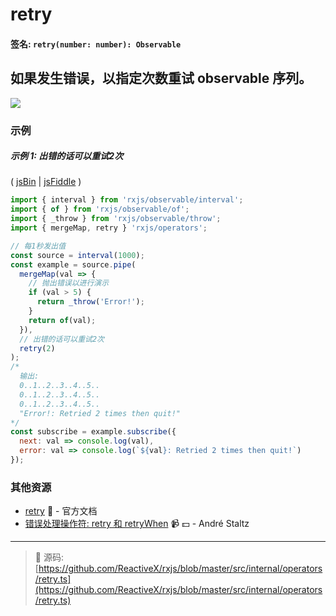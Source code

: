 # retry

#### 签名: `retry(number: number): Observable`

## 如果发生错误，以指定次数重试 observable 序列。

<div class="ua-ad"><a href="https://ultimateangular.com/?ref=76683_kee7y7vk"><img src="https://ultimateangular.com/assets/img/banners/ua-leader.svg"></a></div>

### 示例

##### 示例 1: 出错的话可以重试2次

( [jsBin](http://jsbin.com/yovacuxuqa/1/edit?js,console) |
[jsFiddle](https://jsfiddle.net/btroncone/hg7z16bo/) )

```js
import { interval } from 'rxjs/observable/interval';
import { of } from 'rxjs/observable/of';
import { _throw } from 'rxjs/observable/throw';
import { mergeMap, retry } 'rxjs/operators';

// 每1秒发出值
const source = interval(1000);
const example = source.pipe(
  mergeMap(val => {
    // 抛出错误以进行演示
    if (val > 5) {
      return _throw('Error!');
    }
    return of(val);
  }),
  // 出错的话可以重试2次
  retry(2)
);
/*
  输出:
  0..1..2..3..4..5..
  0..1..2..3..4..5..
  0..1..2..3..4..5..
  "Error!: Retried 2 times then quit!"
*/
const subscribe = example.subscribe({
  next: val => console.log(val),
  error: val => console.log(`${val}: Retried 2 times then quit!`)
});
```

### 其他资源

* [retry](http://cn.rx.js.org/class/es6/Observable.js~Observable.html#instance-method-retry) :newspaper: - 官方文档
* [错误处理操作符: retry 和 retryWhen](https://egghead.io/lessons/rxjs-error-handling-operator-retry-and-retrywhen?course=rxjs-beyond-the-basics-operators-in-depth) :video_camera: :dollar: - André Staltz

---
> :file_folder: 源码:  [https://github.com/ReactiveX/rxjs/blob/master/src/internal/operators/retry.ts](https://github.com/ReactiveX/rxjs/blob/master/src/internal/operators/retry.ts)
